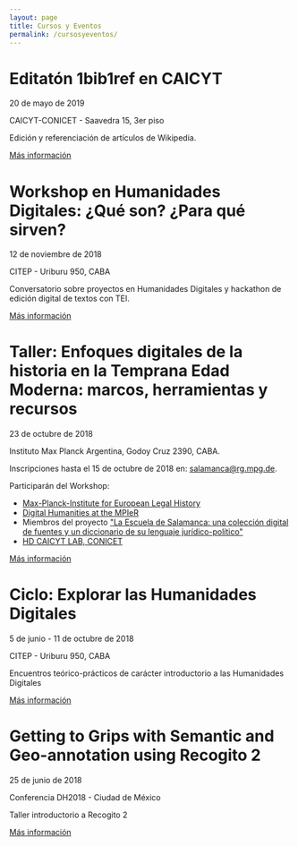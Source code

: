 ```yaml
---
layout: page
title: Cursos y Eventos
permalink: /cursosyeventos/
---
```

# Editatón 1bib1ref en CAICYT

20 de mayo de 2019

CAICYT-CONICET - Saavedra 15, 3er piso

Edición y referenciación de artículos de Wikipedia.

[Más información](/assets/img/1bib1ref-caicyt-flyer.jpg)

# Workshop en Humanidades Digitales: ¿Qué son? ¿Para qué sirven?

12 de noviembre de 2018

CITEP - Uriburu 950, CABA

Conversatorio sobre proyectos en Humanidades Digitales y hackathon de edición digital de textos con TEI.

[Más información](/flyer-ws-20181112)


# Taller: Enfoques digitales de la historia en la Temprana Edad Moderna: marcos, herramientas y recursos

23 de octubre de 2018

Instituto Max Planck Argentina, Godoy Cruz 2390, CABA.

Inscripciones hasta el 15 de octubre de 2018 en: salamanca@rg.mpg.de.

Participarán del Workshop:

* [Max-Planck-Institute for European Legal History](https://www.rg.mpg.de/en) 
* [Digital Humanities at the MPIeR](https://www.rg.mpg.de/1490170/digital_humanities)
* Miembros del proyecto ["La Escuela de Salamanca: una colección digital de fuentes y un diccionario de su lenguaje jurídico-político"](https://www.salamanca.school/en/index.html)
* [HD CAICYT LAB, CONICET](https://hdcaicyt.github.io)

[Más información](https://blog.salamanca.school/es/2018/10/04/digital-approaches-to-early-modern-history-frameworks-tools-and-resources-workshop/)


# Ciclo: Explorar las Humanidades Digitales

5 de junio - 11 de octubre de 2018

CITEP - Uriburu 950, CABA

Encuentros teórico-prácticos de carácter introductorio a las Humanidades Digitales

[Más información](http://citep.rec.uba.ar/explorar-hd/)


# Getting to Grips with Semantic and Geo-annotation using Recogito 2

25 de junio de 2018

Conferencia DH2018 - Ciudad de México

Taller introductorio a Recogito 2

[Más información](https://dh2018.adho.org/talleres/)
